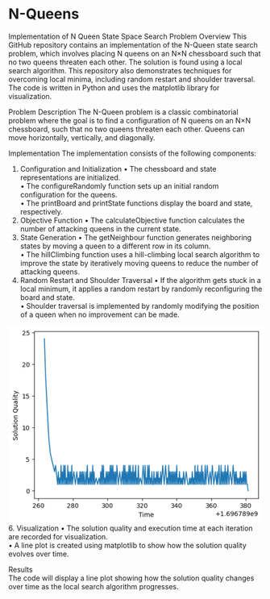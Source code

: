 # N-Queens
Implementation of N Queen State Space Search Problem
Overview
This GitHub repository contains an implementation of the N-Queen state search problem, which involves placing N queens on an N×N chessboard such that no two queens threaten each other. The solution is found using a local search algorithm. This repository also demonstrates techniques for overcoming local minima, including random restart and shoulder traversal. The code is written in Python and uses the matplotlib library for visualization.

Problem Description
The N-Queen problem is a classic combinatorial problem where the goal is to find a configuration of N queens on an N×N chessboard, such that no two queens threaten each other. Queens can move horizontally, vertically, and diagonally.

Implementation
The implementation consists of the following components:

1. Configuration and Initialization
• The chessboard and state representations are initialized.  
• The configureRandomly function sets up an initial random configuration for the queens.  
• The printBoard and printState functions display the board and state, respectively.  
2. Objective Function
• The calculateObjective function calculates the number of attacking queens in the current state.  
3. State Generation
• The getNeighbour function generates neighboring states by moving a queen to a different row in its column.  
• The hillClimbing function uses a hill-climbing local search algorithm to improve the state by iteratively moving queens to reduce the number of attacking queens.  
4. Random Restart and Shoulder Traversal 
• If the algorithm gets stuck in a local minimum, it applies a random restart by randomly reconfiguring the board and state.  
• Shoulder traversal is implemented by randomly modifying the position of a queen when no improvement can be made.


![image](./download.png)
6. Visualization
• The solution quality and execution time at each iteration are recorded for visualization.   
• A line plot is created using matplotlib to show how the solution quality evolves over time.    

Results  
The code will display a line plot showing how the solution quality changes over time as the local search algorithm progresses.   
